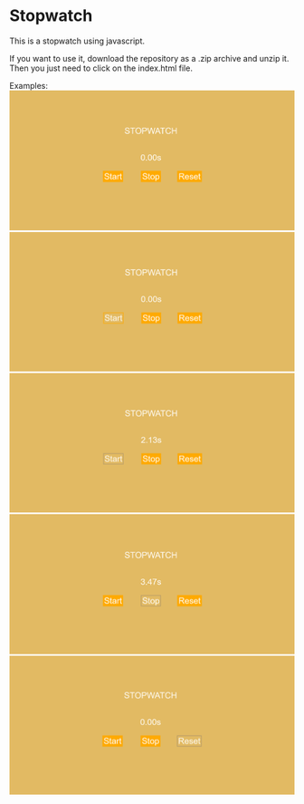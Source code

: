 # Stopwatch
This is a stopwatch using javascript.

If you want to use it, download the repository as a .zip archive and unzip it.
Then you just need to click on the index.html file.

Examples:
![grafik](https://github.com/forLeo/stopwatch/blob/main/examples/example1.png?raw=true)
![grafik](https://github.com/forLeo/stopwatch/blob/main/examples/example2.png?raw=true)
![grafik](https://github.com/forLeo/stopwatch/blob/main/examples/example3.png?raw=true)
![grafik](https://github.com/forLeo/stopwatch/blob/main/examples/example4.png?raw=true)
![grafik](https://github.com/forLeo/stopwatch/blob/main/examples/example5.png?raw=true)
